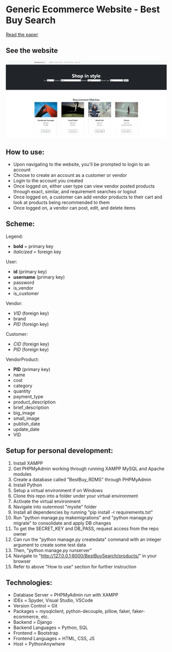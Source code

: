 # Generic Ecommerce Website - Best Buy Search

[Read the paper](https://github.com/SethCram/Best-Buy-Search-Project/files/9863187/CS360_Final_Report.pdf)

## See the website
[![Ecommerce Website](/images/BestBuySearch.PNG 'Best Buy Search')](https://sethcram.pythonanywhere.com/BestBuySearch/login/)

## **How to use:**
- Upon navigating to the website, you'll be prompted to login to an account
- Choose to create an account as a customer or vendor
- Login to the account you created
- Once logged on, either user type can view vendor posted products through exact, similar, and requirement searches or logout 
- Once logged on, a customer can add vendor products to their cart and look at products being recommended to them
- Once logged on, a vendor can post, edit, and delete items

## **Scheme:**

Legend: 
- **bold** = primary key
- *italicized* = foreign key

User:
- **id** (primary key)
- **username** (primary key)
- password
- is_vendor
- is_customer

Vendor:
- *VID* (foreign key)
- brand
- *PID* (foreign key)

Customer:
- *CID* (foreign key)
- *PID* (foreign key)

VendorProduct:
- **PID** (primary key)
- name
- cost
- category
- quantity
- payment_type
- product_description
- brief_description
- big_image
- small_image
- publish_date
- update_date
- VID

## **Setup for personal development:**
1. Install XAMPP
2. Get PHPMyAdmin working through running XAMPP MySQL and Apache modules
3. Create a database called "BestBuy_RDMS" through PHPMyAdmin
4. Install Python
5. Setup a virtual environment if on Windows
6. Clone this repo into a folder under your virtual environment
7. Activate the virtual environment
8. Navigate into outermost "mysite" folder
9. Install all dependencies by running "pip install -r requirements.txt"
10. Run "python manage.py makemigrations" and "python manage.py migrate" to consolidate and apply DB changes 
11. To get the SECRET_KEY and DB_PASS, request access from the repo owner
12. Can run the "python manage.py createdata" command with an integer argument to create some test data
13. Then, "python manage.py runserver"
14. Navigate to "http://127.0.0.1:8000/BestBuySearch/products/" in your browser
15. Refer to above "How to use" section for further instruction

## **Technologies:**
- Database Server = PHPMyAdmin run with XAMPP
- IDEs = Spyder, Visual Studio, VSCode
- Version Control = Git
- Packages = mysqlclient, python-decouple, pillow, faker, faker-ecommerce, etc.
- Backend = Django
- Backend Languages = Python, SQL 
- Frontend = Bootstrap
- Frontend Languages = HTML, CSS, JS
- Host = PythonAnywhere
